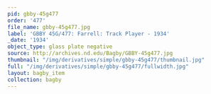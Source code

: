 ```yaml
---
pid: gbby-45g477
order: '477'
file_name: gbby-45g477.jpg
label: 'GBBY 45G/477: Farrell: Track Player - 1934'
_date: '1934'
object_type: glass plate negative
source: http://archives.nd.edu/Bagby/GBBY-45g477.jpg
thumbnail: "/img/derivatives/simple/gbby-45g477/thumbnail.jpg"
full: "/img/derivatives/simple/gbby-45g477/fullwidth.jpg"
layout: bagby_item
collection: bagby
---
```

